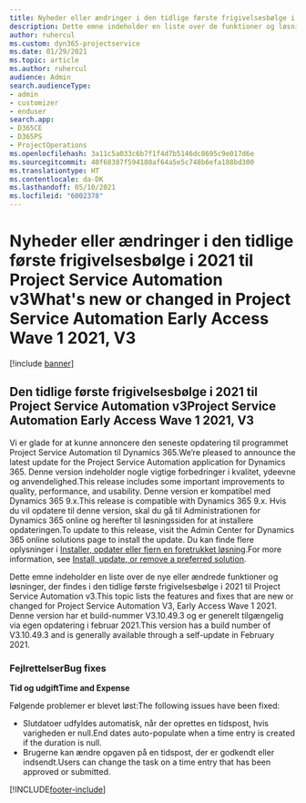 ```yaml
---
title: Nyheder eller ændringer i den tidlige første frigivelsesbølge i 2021 til Project Service Automation v3
description: Dette emne indeholder en liste over de funktioner og løsninger, der findes i den tidlige første frigivelsesbølge i 2021 til Project Service Automation v3.
author: ruhercul
ms.custom: dyn365-projectservice
ms.date: 01/29/2021
ms.topic: article
ms.author: ruhercul
audience: Admin
search.audienceType:
- admin
- customizer
- enduser
search.app:
- D365CE
- D365PS
- ProjectOperations
ms.openlocfilehash: 3a11c5a033c6b7f1f4d7b5146dc8695c9e017d6e
ms.sourcegitcommit: 40f68387f594180af64a5e5c748b6efa188bd300
ms.translationtype: HT
ms.contentlocale: da-DK
ms.lasthandoff: 05/10/2021
ms.locfileid: "6002378"
---
```

# <a name="whats-new-or-changed-in-project-service-automation-early-access-wave-1-2021-v3"></a><span data-ttu-id="0a331-103">Nyheder eller ændringer i den tidlige første frigivelsesbølge i 2021 til Project Service Automation v3</span><span class="sxs-lookup"><span data-stu-id="0a331-103">What's new or changed in Project Service Automation Early Access Wave 1 2021, V3</span></span>

[!include [banner](../includes/psa-now-project-operations.md)]

## <a name="project-service-automation-early-access-wave-1-2021-v3"></a><span data-ttu-id="0a331-104">Den tidlige første frigivelsesbølge i 2021 til Project Service Automation v3</span><span class="sxs-lookup"><span data-stu-id="0a331-104">Project Service Automation Early Access Wave 1 2021, V3</span></span>

<span data-ttu-id="0a331-105">Vi er glade for at kunne annoncere den seneste opdatering til programmet Project Service Automation til Dynamics 365.</span><span class="sxs-lookup"><span data-stu-id="0a331-105">We’re pleased to announce the latest update for the Project Service Automation application for Dynamics 365.</span></span> <span data-ttu-id="0a331-106">Denne version indeholder nogle vigtige forbedringer i kvalitet, ydeevne og anvendelighed.</span><span class="sxs-lookup"><span data-stu-id="0a331-106">This release includes some important improvements to quality, performance, and usability.</span></span> <span data-ttu-id="0a331-107">Denne version er kompatibel med Dynamics 365 9.x.</span><span class="sxs-lookup"><span data-stu-id="0a331-107">This release is compatible with Dynamics 365 9.x.</span></span> <span data-ttu-id="0a331-108">Hvis du vil opdatere til denne version, skal du gå til Administrationen for Dynamics 365 online og herefter til løsningssiden for at installere opdateringen.</span><span class="sxs-lookup"><span data-stu-id="0a331-108">To update to this release, visit the Admin Center for Dynamics 365 online solutions page to install the update.</span></span> <span data-ttu-id="0a331-109">Du kan finde flere oplysninger i [Installer, opdater eller fjern en foretrukket løsning](/power-platform/admin/install-remove-preferred-solution).</span><span class="sxs-lookup"><span data-stu-id="0a331-109">For more information, see [Install, update, or remove a preferred solution](/power-platform/admin/install-remove-preferred-solution).</span></span>

<span data-ttu-id="0a331-110">Dette emne indeholder en liste over de nye eller ændrede funktioner og løsninger, der findes i den tidlige første frigivelsesbølge i 2021 til Project Service Automation v3.</span><span class="sxs-lookup"><span data-stu-id="0a331-110">This topic lists the features and fixes that are new or changed for Project Service Automation V3, Early Access Wave 1 2021.</span></span> <span data-ttu-id="0a331-111">Denne version har et build-nummer V3.10.49.3 og er generelt tilgængelig via egen opdatering i februar 2021.</span><span class="sxs-lookup"><span data-stu-id="0a331-111">This version has a build number of V3.10.49.3 and is generally available through a self-update in February 2021.</span></span>


### <a name="bug-fixes"></a><span data-ttu-id="0a331-112">Fejlrettelser</span><span class="sxs-lookup"><span data-stu-id="0a331-112">Bug fixes</span></span>

<span data-ttu-id="0a331-113">**Tid og udgift**</span><span class="sxs-lookup"><span data-stu-id="0a331-113">**Time and Expense**</span></span>

<span data-ttu-id="0a331-114">Følgende problemer er blevet løst:</span><span class="sxs-lookup"><span data-stu-id="0a331-114">The following issues have been fixed:</span></span>

- <span data-ttu-id="0a331-115">Slutdatoer udfyldes automatisk, når der oprettes en tidspost, hvis varigheden er null.</span><span class="sxs-lookup"><span data-stu-id="0a331-115">End dates auto-populate when a time entry is created if the duration is null.</span></span>
- <span data-ttu-id="0a331-116">Brugerne kan ændre opgaven på en tidspost, der er godkendt eller indsendt.</span><span class="sxs-lookup"><span data-stu-id="0a331-116">Users can change the task on a time entry that has been approved or submitted.</span></span>


[!INCLUDE[footer-include](../includes/footer-banner.md)]